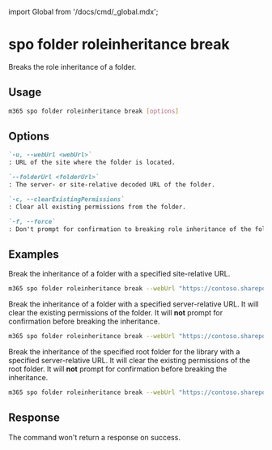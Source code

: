 <!-- DISCLAIMER: All secrets, passwords, and sensitive values in this document are examples only and not real credentials. -->
import Global from '/docs/cmd/_global.mdx';

# spo folder roleinheritance break

Breaks the role inheritance of a folder.

## Usage

```sh
m365 spo folder roleinheritance break [options]
```

## Options

```md definition-list
`-u, --webUrl <webUrl>`
: URL of the site where the folder is located.

`--folderUrl <folderUrl>`
: The server- or site-relative decoded URL of the folder.

`-c, --clearExistingPermissions`
: Clear all existing permissions from the folder.

`-f, --force`
: Don't prompt for confirmation to breaking role inheritance of the folder.
```

<Global />

## Examples

Break the inheritance of a folder with a specified site-relative URL.

```sh
m365 spo folder roleinheritance break --webUrl "https://contoso.sharepoint.com/sites/project-x" --folderUrl "Shared Documents/TestFolder"
```

Break the inheritance of a folder with a specified server-relative URL. It will clear the existing permissions of the folder. It will **not** prompt for confirmation before breaking the inheritance.

```sh
m365 spo folder roleinheritance break --webUrl "https://contoso.sharepoint.com/sites/project-x" --folderUrl "/sites/project-x/Shared Documents/TestFolder" --clearExistingPermissions --force
```

Break the inheritance of the specified root folder for the library with a specified server-relative URL. It will clear the existing permissions of the root folder. It will **not** prompt for confirmation before breaking the inheritance.

```sh
m365 spo folder roleinheritance break --webUrl "https://contoso.sharepoint.com/sites/project-x" --folderUrl "/sites/project-x/Shared Documents" --clearExistingPermissions --force
```

## Response

The command won't return a response on success.
